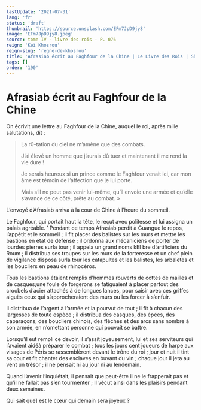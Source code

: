 ```yaml
---
lastUpdate: '2021-07-31'
lang: 'fr'
status: 'draft'
thumbnail: 'https://source.unsplash.com/EFm7JpD9jy8'
image: 'EFm7JpD9jy8.jpeg'
source: tome IV - livre des rois - P. 076
reign: 'Keï Khosrou'
reign-slug: 'regne-de-khosrou'
title: 'Afrasiab écrit au Faghfour de la Chine | Le Livre des Rois | Shâhnâmeh'
tags: []
order: '190'
---
```


<!-- LTeX: language=fr -->

# Afrasiab écrit au Faghfour de la Chine

On écrivit une lettre au Faghfour de la Chine, auquel le roi, après mille salutations, dit :

> La r0-tation du ciel ne m’amène que des combats.
>
> J’ai élevé un homme que j’aurais dû tuer et maintenant il me rend la vie dure !
>
> Je serais heureux si un prince comme le Faghfour venait ici, car mon âme est témoin de l’affection que je lui porte.
>
> Mais s’il ne peut pas venir lui-même, qu’il envoie une armée et qu’elle s’avance de ce côté, prête au combat. »

L’envoyé d’Afrasiab arriva à la cour de Chine à l’heure du sommeil.

Le Faghfour, qui portait haut la tête, le reçut avec politesse et lui assigna un palais agréable. ’
Pendant ce temps Afrasiab perdit à Guangue le repos, l’appétit et le sommeil ; il fit placer des balistes sur les murs et mettre les bastions en état de défense ; il ordonna aux mécaniciens de porter de lourdes pierres surla tour ; il appela un grand noms kEl bre d’artificiers du Roum ; il distribua ses troupes sur les murs de la forteresse et un chef plein de vigilance disposa surla tour les catapultes et les balistes, les arbalètes et les boucliers en peau de rhinocéros.

Tous les bastions étaient remplis d’hommes rouverts de cottes de mailles et de casques;une foule de forgerons se fatiguaient à placer partout des croobels d’acier attachés à de longues lances, pour saisir avec ces griffes aiguës ceux qui s’approcheraient des murs ou les forcer à s’enfuir.

Il distribua de l’argent à l’armée et la pourvut de tout ; il fit à chacun des largesses de toute espèce ; il distribua des casques, des épées, des caparaçons, des boucliers chinois, des flèches et des arcs sans nombre à son armée, en n’omettant personne qui pouvait se battre.

Lorsqu’il eut rempli ce devoir, il s’assit joyeusement, lui et ses serviteurs qui l’avaient aidéà préparer le combat ; tous les jours cent joueurs de harpe aux visages de Péris se rassemblèrent devant le trône du roi ; jour et nuit il tint sa cour et fit chanter des esclaves en buvant du vin ; chaque jour il jeta au vent un trésor ; il ne pensait ni au jour ni au lendemain.

Quand l’avenir l’inquiétait, il pensait que peut-être il ne le frapperait pas et qu’il ne fallait pas s’en tourmenter ; Il vécut ainsi dans les plaisirs pendant deux semaines.

Qui sait que] est le cœur qui demain sera joyeux ?
